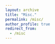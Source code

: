 ```yaml
---
layout: archive
title: "Misc."
permalink: /misc/
author_profile: true
redirect_from:
  - /misc
---
```

<script type="text/javascript" id="clustrmaps" src="//cdn.clustrmaps.com/map_v2.js?d=fwG1IVoPbzEwZdIC_DYPJjeAUhyTjh3YZC-0S2q7Im0&cl=ffffff&w=a"></script>
